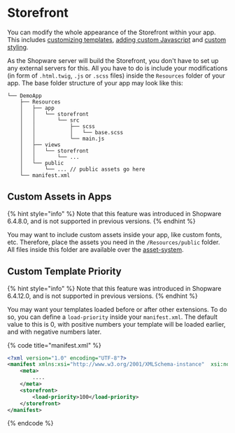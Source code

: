 # Storefront

You can modify the whole appearance of the Storefront within your app. This includes [customizing templates](../../plugins/storefront/customize-templates.md), [adding custom Javascript](../../plugins/storefront/add-custom-javascript.md) and [custom styling](../../plugins/storefront/add-custom-styling.md).

As the Shopware server will build the Storefront, you don't have to set up any external servers for this. All you have to do is include your modifications \(in form of `.html.twig`, `.js` or `.scss` files\) inside the `Resources` folder of your app. The base folder structure of your app may look like this:

```text
└── DemoApp
    ├── Resources
    │   ├── app
    │   │   └── storefront
    │   │       └── src
    │   │           ├── scss
    │   │           │   └── base.scss
    │   │           └── main.js
    │   ├── views
    │   │   └── storefront
    │   │       └── ...
    │   └── public
    │       └── ... // public assets go here
    └── manifest.xml
```

## Custom Assets in Apps

{% hint style="info" %}
Note that this feature was introduced in Shopware 6.4.8.0, and is not supported in previous versions.
{% endhint %}

You may want to include custom assets inside your app, like custom fonts, etc.
Therefore, place the assets you need in the `/Resources/public` folder. All files inside this folder are available over the [asset-system](../../plugins/storefront/add-custom-assets.md#adding-custom-assets-to-your-plugin).

## Custom Template Priority

{% hint style="info" %}
Note that this feature was introduced in Shopware 6.4.12.0, and is not supported in previous versions.
{% endhint %}

You may want your templates loaded before or after other extensions. To do so, you can define a `load-priority` inside your `manifest.xml`. The default value to this is 0, with positive numbers your template will be loaded earlier, and with negative numbers later.

{% code title="manifest.xml" %}

```xml
<?xml version="1.0" encoding="UTF-8"?>
<manifest xmlns:xsi="http://www.w3.org/2001/XMLSchema-instance"  xsi:noNamespaceSchemaLocation="https://raw.githubusercontent.com/shopware/platform/trunk/src/Core/Framework/App/Manifest/Schema/manifest-2.0.xsd">
    <meta>
        ....
    </meta>
    <storefront>
        <load-priority>100</load-priority>
    </storefront>    
</manifest>
```

{% endcode %}
